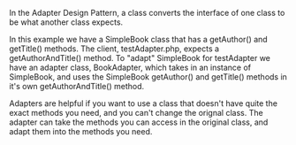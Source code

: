 In the Adapter Design Pattern, a class converts the interface of one class to be what another class expects. 

In this example we have a SimpleBook class that has a getAuthor() and getTitle() methods. The client, testAdapter.php, expects a getAuthorAndTitle() method. To "adapt" SimpleBook for testAdapter we have an adapter class, BookAdapter, which takes in an instance of SimpleBook, and uses the SimpleBook getAuthor() and getTitle() methods in it's own getAuthorAndTitle() method. 

Adapters are helpful if you want to use a class that doesn't have quite the exact methods you need, and you can't change the orignal class. The adapter can take the methods you can access in the original class, and adapt them into the methods you need.